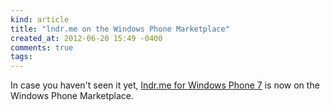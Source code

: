 ```yaml
---
kind: article
title: "lndr.me on the Windows Phone Marketplace"
created_at: 2012-06-20 15:49 -0400
comments: true
tags:
---
```


In case you haven't seen it yet,
[lndr.me for Windows Phone 7](http://windowsphone.com/s?appId=86f03f22-c781-455b-b863-812bba07d5b9)
is now on the Windows Phone Marketplace.

